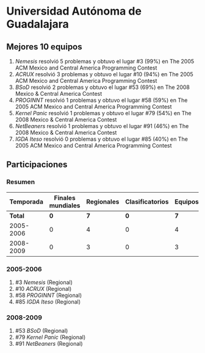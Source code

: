 # Universidad Autónoma de Guadalajara

## Mejores 10 equipos

1. _Nemesis_ resolvió 5 problemas y obtuvo el lugar #3 (99%) en The 2005 ACM Mexico and Central America Programming Contest
1. _ACRUX_ resolvió 3 problemas y obtuvo el lugar #10 (94%) en The 2005 ACM Mexico and Central America Programming Contest
1. _BSoD_ resolvió 2 problemas y obtuvo el lugar #53 (69%) en The 2008 Mexico & Central America Contest
1. _PROGINNT_ resolvió 1 problemas y obtuvo el lugar #58 (59%) en The 2005 ACM Mexico and Central America Programming Contest
1. _Kernel Panic_ resolvió 1 problemas y obtuvo el lugar #79 (54%) en The 2008 Mexico & Central America Contest
1. _NetBeaners_ resolvió 1 problemas y obtuvo el lugar #91 (46%) en The 2008 Mexico & Central America Contest
1. _IGDA Iteso_ resolvió 0 problemas y obtuvo el lugar #85 (40%) en The 2005 ACM Mexico and Central America Programming Contest

## Participaciones

### Resumen

| Temporada | Finales mundiales | Regionales | Clasificatorios | Equipos |
| --- | --- | --- | --- | --- |
| **Total** | **0** | **7** | **0** | **7** |
| 2005-2006 | 0 | 4 | 0 | 4 |
| 2008-2009 | 0 | 3 | 0 | 3 |

### 2005-2006

1. #3 _Nemesis_ (Regional)
1. #10 _ACRUX_ (Regional)
1. #58 _PROGINNT_ (Regional)
1. #85 _IGDA Iteso_ (Regional)

### 2008-2009

1. #53 _BSoD_ (Regional)
1. #79 _Kernel Panic_ (Regional)
1. #91 _NetBeaners_ (Regional)



